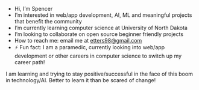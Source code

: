 - Hi, I’m Spencer
- I’m interested in web/app development, AI, ML and meaningful projects that benefit the community
- I’m currently learning computer science at University of North Dakota
- I’m looking to collaborate on open source beginner friendly projects
- How to reach me: email me at etters98@gmail.com
- ⚡ Fun fact: I am a paramedic, currently looking into web/app development or other careers in computer science to switch up my career path!

I am learning and trying to stay positive/successful in the face of this boom in technology/AI. Better to learn it than be scared of change!
